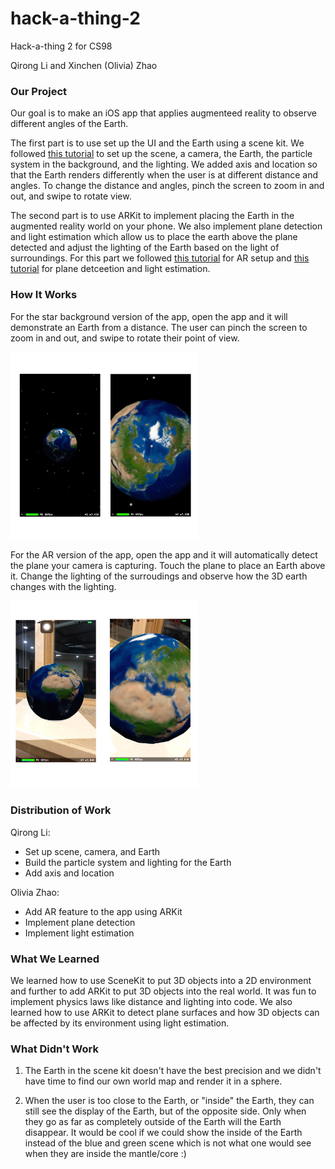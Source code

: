 # hack-a-thing-2

Hack-a-thing 2 for CS98

Qirong Li and Xinchen (Olivia) Zhao

### Our Project

Our goal is to make an iOS app that applies augmenteed reality to observe different angles of the Earth.

The first part is to use set up the UI and the Earth using a scene kit. We followed [this tutorial](https://www.youtube.com/watch?v=3rpNDENQgPM) to set up the scene, a camera, the Earth, the particle system in the background, and the lighting. We added axis and location so that the Earth renders differently when the user is at different distance and angles. To change the distance and angles, pinch the screen to zoom in and out, and swipe to rotate view.

The second part is to use ARKit to implement placing the Earth in the augmented reality world on your phone. We also implement plane detection and light estimation which allow us to place the earth above the plane detected and adjust the lighting of the Earth based on the light of surroundings. For this part we followed [this tutorial](https://www.youtube.com/watch?v=4aIVHV5Q7a0) for AR setup and [this tutorial](https://www.youtube.com/watch?v=mkD5Jw-bLLs) for plane detceetion and light estimation.

### How It Works

For the star background version of the app, open the app and it will demonstrate an Earth from a distance. The user can pinch the screen to zoom in and out, and swipe to rotate their point of view.

<img src="1.JPG" width="300">

For the AR version of the app, open the app and it will automatically detect the plane your camera is capturing. Touch the plane to place an Earth above it. Change the lighting of the surroudings and observe how the 3D earth changes with the lighting.

<img src="2.JPG" width="300">

### Distribution of Work

Qirong Li:
- Set up scene, camera, and Earth
- Build the particle system and lighting for the Earth
- Add axis and location

Olivia Zhao: 
- Add AR feature to the app using ARKit
- Implement plane detection
- Implement light estimation

### What We Learned

We learned how to use SceneKit to put 3D objects into a 2D environment and further to add ARKit to put 3D objects into the real world. It was fun to implement physics laws like distance and lighting into code. We also learned how to use ARKit to detect plane surfaces and how 3D objects can be affected by its environment using light estimation.


### What Didn't Work

1. The Earth in the scene kit doesn't have the best precision and we didn't have time to find our own  world map and render it in a sphere. 

2. When the user is too close to the Earth, or "inside" the Earth, they can still see the display of the Earth, but of the opposite side. Only when they go as far as completely outside of the Earth will the Earth disappear. It would be cool if we could show the inside of the Earth instead of the blue and green scene which is not what one would see when they are inside the mantle/core :)
